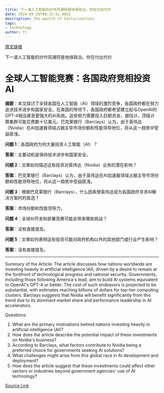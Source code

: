 ```yaml
---
title: 下一波人工智能的炒作风潮将是地缘政治。你在付出代价
date: 2024-05-29T08:15:51.865Z
description: The wealth of hallucinations
tags: 
- technology
author: ft
---
```


[原文链接](https://ft.com/content/a60c3c7b-1c48-485d-adb7-5bc2b7b1b650)

下一波人工智能的炒作风潮将是地缘政治。你在付出代价

# 全球人工智能竞赛：各国政府竞相投资AI

**摘要**：本文探讨了全球各国在人工智能（AI）领域的激烈竞争，各国政府都在努力追求技术进步和国家安全。在美国的带领下，各国政府都希望建立起与OpenAI的GPT-4相当甚至更强大的AI系统。这些努力需要投入巨额资金，据估计，顶级计算集群可能花费数十亿美元。巴克莱银行（Barclays）认为，由于英伟达（Nvidia）在AI加速器领域占据主导市场份额和性能领导地位，将从这一趋势中受益匪浅。

**问题 1**：各国政府为何大量投资人工智能（AI）？

**答案**：主要动机是保持技术进步和国家安全。

**问题 2**：文章如何描述这些投资对英伟达（Nvidia）业务的潜在影响？

**答案**：巴克莱银行（Barclays）认为，由于英伟达在AI加速器领域占据主导市场份额和性能领导地位，将从这一趋势中受益匪浅。

**问题 3**：根据巴克莱银行（Barclays），什么因素使英伟达成为各国政府寻求AI解决方案时的首选？

**答案**：市场份额和性能领导力。

**问题 4**：全球AI开发和部署竞赛可能会带来哪些挑战？

**答案**：没有直接提及。

**问题 5**：文章如何表明这些投资可能对政府机构以外的其他部门或行业产生影响？

**答案**：没有直接提及。

---

Summary of the Article:
The article discusses how nations worldwide are investing heavily in artificial intelligence (AI), driven by a desire to remain at the forefront of technological progress and national security. Governments, including those following America's lead, aim to build AI systems equivalent to OpenAI's GPT-4 or better. The cost of such endeavors is projected to be substantial, with estimates reaching billions of dollars for top-tier computing clusters. Barclays suggests that Nvidia will benefit significantly from this trend due to its dominant market share and performance leadership in AI accelerators.

Questions:
1. What are the primary motivations behind nations investing heavily in artificial intelligence (AI)?
2. How does the article describe the potential impact of these investments on Nvidia's business?
3. According to Barclays, what factors contribute to Nvidia being a preferred choice for governments seeking AI solutions?
4. What challenges might arise from this global race in AI development and deployment?
5. How does the article suggest that these investments could affect other sectors or industries beyond government agencies' use of AI technology?

[Source Link](https://ft.com/content/a60c3c7b-1c48-485d-adb7-5bc2b7b1b650)

